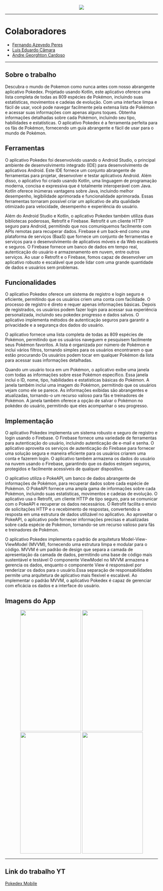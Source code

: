 <p align="center">
  <img src="https://camo.githubusercontent.com/418d92ecbe7cd1805153001a34147ab7c965103432ff4a68eaa2fc5d4e6c1b42/68747470733a2f2f696b2e696d6167656b69742e696f2f6877796b73766a3469762f706f6b656465785f4e5f576757724a4b30732e706e67"/>
</p>
<hr>
<h1>Colaboradores</h1>

- [Fernando Azevedo Peres](https://github.com/F-Azevedo?tab=repositories)
- [Luis Eduardo Câmara](https://github.com/LuisEduardoF)
- [Andre Georghton Cardoso](https://github.com/paaatcha) 

<hr>
<h2>Sobre o trabalho</h2>
<p>Descubra o mundo de Pokemon como nunca antes com nosso abrangente aplicativo Pokedex. Projetado usando Kotlin, este aplicativo oferece uma lista completa de todas as 809 espécies de Pokémon, incluindo suas estatísticas, movimentos e cadeias de evolução. Com uma interface limpa e fácil de usar, você pode navegar facilmente pela extensa lista de Pokémon e acessar suas informações com apenas alguns toques. Obtenha informações detalhadas sobre cada Pokémon, incluindo seu tipo, habilidades e estatísticas. O aplicativo Pokedex é a ferramenta perfeita para os fãs de Pokémon, fornecendo um guia abrangente e fácil de usar para o mundo de Pokémon.</p>

<h2>Ferramentas</h2>
<p>O aplicativo Pokedex foi desenvolvido usando o Android Studio, o principal ambiente de desenvolvimento integrado (IDE) para desenvolvimento de aplicativos Android. Este IDE fornece um conjunto abrangente de ferramentas para projetar, desenvolver e testar aplicativos Android. Além disso, o aplicativo foi criado usando Kotlin, uma linguagem de programação moderna, concisa e expressiva que é totalmente interoperável com Java. Kotlin oferece inúmeras vantagens sobre Java, incluindo melhor desempenho, legibilidade aprimorada e funcionalidade aprimorada. Essas ferramentas tornaram possível criar um aplicativo de alta qualidade otimizado para velocidade, desempenho e experiência do usuário.</p>
<p>Além do Android Studio e Kotlin, o aplicativo Pokedex também utiliza duas bibliotecas poderosas, Retrofit e Firebase. Retrofit é um cliente HTTP seguro para Android, permitindo que nos comuniquemos facilmente com APIs remotas para recuperar dados. Firebase é um back-end como uma plataforma de serviços (BaaS) que fornece um conjunto de ferramentas e serviços para o desenvolvimento de aplicativos móveis e da Web escaláveis e seguros. O Firebase fornece um banco de dados em tempo real, autenticação do usuário e armazenamento em nuvem, entre outros serviços. Ao usar o Retrofit e o Firebase, fomos capaz de desenvolver um aplicativo robusto e escalável que pode lidar com uma grande quantidade de dados e usuários sem problemas.</p>
<h2>Funcionalidades</h2>
<p>O aplicativo Pokedex oferece um sistema de registro e login seguro e eficiente, permitindo que os usuários criem uma conta com facilidade. O processo de registro é direto e requer apenas informações básicas. Depois de registrados, os usuários podem fazer login para acessar sua experiência personalizada, incluindo seu pokedex progresso e dados salvos. O aplicativo implementa métodos de autenticação seguros para garantir a privacidade e a segurança dos dados do usuário.</p>

<p>O aplicativo fornece uma lista completa de todas as 809 espécies de Pokémon, permitindo que os usuários naveguem e pesquisem facilmente seus Pokémon favoritos. A lista é organizada por número de Pokémon e inclui vários filtros, tornando simples para os usuários encontrarem o que estão procurando Os usuários podem tocar em qualquer Pokémon da lista para acessar suas informações detalhadas.</p>

<p>Quando um usuário toca em um Pokémon, o aplicativo exibe uma janela com todas as informações sobre esse Pokémon específico. Essa janela inclui o ID, nome, tipo, habilidades e estatísticas básicas do Pokémon. A janela também inclui uma imagem do Pokémon, permitindo que os usuários vejam como ele se parece. As informações exibidas são abrangentes e atualizadas, tornando-o um recurso valioso para fãs e treinadores de Pokémon. A janela também oferece a opção de salvar o Pokémon no pokédex do usuário, permitindo que eles acompanhar o seu progresso.</p>

<h2>Implementação</h2>
<p>O aplicativo Pokedex implementa um sistema robusto e seguro de registro e login usando o Firebase. O Firebase fornece uma variedade de ferramentas para autenticação do usuário, incluindo autenticação de e-mail e senha. O aplicativo aproveita os serviços de autenticação do Firebase para fornecer uma solução segura e maneira eficiente para os usuários criarem uma conta e fazerem login. O aplicativo também armazena os dados do usuário na nuvem usando o Firebase, garantindo que os dados estejam seguros, protegidos e facilmente acessíveis de qualquer dispositivo.</p>
<p>O aplicativo utiliza o PokeAPI, um banco de dados abrangente de informações de Pokémon, para recuperar dados sobre cada espécie de Pokémon. O PokeAPI fornece uma ampla gama de informações sobre cada Pokémon, incluindo suas estatísticas, movimentos e cadeias de evolução. O aplicativo usa o Retrofit, um cliente HTTP de tipo seguro, para se comunicar com o PokeAPI e recuperar os dados necessários. O Retrofit facilita o envio de solicitações HTTP e o recebimento de respostas, convertendo a resposta em uma estrutura de dados utilizável no aplicativo. Ao aproveitar o PokeAPI, o aplicativo pode fornecer informações precisas e atualizadas sobre cada espécie de Pokémon, tornando-se um recurso valioso para fãs e treinadores de Pokémon.</p>
<p>O aplicativo Pokedex implementa o padrão de arquitetura Model-View-ViewModel (MVVM), fornecendo uma estrutura limpa e modular para o código. MVVM é um padrão de design que separa a camada de apresentação da camada de dados, permitindo uma base de código mais sustentável e testável O componente ViewModel no MVVM armazena e gerencia os dados, enquanto o componente View é responsável por renderizar os dados para o usuário.Essa separação de responsabilidades permite uma arquitetura de aplicativo mais flexível e escalável. Ao implementar o padrão MVVM, o aplicativo Pokedex é capaz de gerenciar com eficácia os dados e a interface do usuário. </p>

<h2>Imagens do App</h2>
<div align="center" height="80px">
  <img src="https://i.imgur.com/gSf3A0C.png" width="200" height="400"/>
  <img src="https://i.imgur.com/3nnX18D.png" width="200" height="400"/>
  <img src="https://i.imgur.com/wJZG8wu.png" width="200" height="400"/>
  <img src="https://i.imgur.com/UPkPEMh.png" width="200" height="400"/>
</div>

<hr>

## Link do trabalho YT
[Pokedex Mobile](https://youtu.be/cRZycmr4Mj0)
